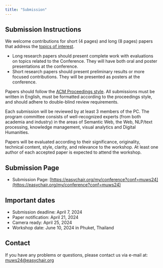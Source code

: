 ```yaml
---
title: "Submission"
---
```


## Submission Instructions

We welcome contributions for short (4 pages) and long (8 pages) papers that address the [topics of interest](https://muws-workshop.github.io/cfp/).

- Long research papers should present complete work with evaluations on topics related to the Conference. They will have both oral and poster presentations at the conference.
- Short research papers should present preliminary results or more focused contributions. They will be presented as posters at the conference.

Papers should follow the [ACM Proceedings style](https://www.acm.org/publications/proceedings-template). All submissions must be written in English, must be formatted according to the proceedings style, and should adhere to double-blind review requirements.

Each submission will be reviewed by at least 3 members of the PC. The program committee consists of well-recognized experts (from both academia and industry) in the areas of Semantic Web, the Web, NLP/text processing, knowledge management, visual analytics and Digital Humanities.

Papers will be evaluated according to their significance, originality, technical content, style, clarity, and relevance to the workshop. At least one author of each accepted paper is expected to attend the workshop.

## Submission Page

- Submission Page: [https://easychair.org/my/conference?conf=muws24](https://easychair.org/my/conference?conf=muws24)

## Important dates

- Submission deadline: April 7, 2024 
- Paper notification: April 21, 2024
- Camera ready: April 25, 2024
- Workshop date: June 10, 2024 in Phuket, Thailand

## Contact

If you have any problems or questions, please contact us via e-mail at: [muws24@easychair.org](mailto:muws24@easychair.org)
